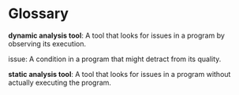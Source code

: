 # Glossary

<a id="dynamic-analysis-tool"></a>**dynamic analysis tool**: A tool that looks for issues in a program by observing
its execution.

<a id="issue">issue</a>: A condition in a program that might detract from its quality.

<a id="static-analysis-tool"></a>**static analysis tool**: A tool that looks for issues in a program without
actually executing the program.
